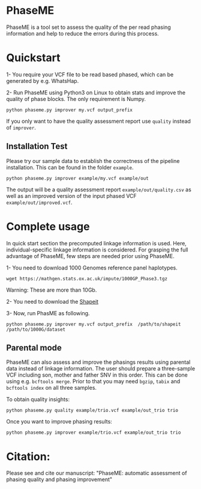 PhaseME
======

PhaseME is a tool set to assess the quality of the per read phasing information and help to reduce the errors during this process.


# Quickstart

1- You require your VCF file to be read based phased, which can be generated by e.g. WhatsHap.

2- Run PhaseME using Python3 on Linux to obtain stats and improve the quality of phase blocks. The only requirement is Numpy.

```
python phaseme.py improver my.vcf output_prefix
```
If you only want to have the quality assessment report use `quality` instead of `improver`.


## Installation Test

Please try our sample data to establish the correctness of the pipeline installation. This can be found in the folder `example`.

```
python phaseme.py improver example/my.vcf example/out
```

The output will be a quality assessment report `example/out/quality.csv` as well as an improved version of the input phased VCF `example/out/improved.vcf`.

# Complete usage

In quick start section the precomputed linkage information is used. Here, individual-specific linkage information is considered.  For grasping the full advantage of PhaseME, few steps are needed prior using PhaseME.

1- You need to download 1000 Genomes reference panel haplotypes.

```
wget https://mathgen.stats.ox.ac.uk/impute/1000GP_Phase3.tgz
```
Warning: These are more than 10Gb.


2- You need to download the [Shapeit](https://mathgen.stats.ox.ac.uk/genetics_software/shapeit/shapeit.html)

3- Now, run PhasME as following.


```
python phaseme.py improver my.vcf output_prefix  /path/to/shapeit /path/to/1000G/dataset
```


## Parental mode

PhaseME can also assess and improve the phasings results using parental data instead of linkage information. The user should prepare a three-sample VCF including son, mother and father SNV in this order. This can be done using e.g. `bcftools merge`. Prior to that you may need `bgzip`, `tabix` and `bcftools index` on all three samples. 

To obtain quality insights:
```
python phaseme.py quality example/trio.vcf example/out_trio trio
```

Once you want to improve phasing results:
```
python phaseme.py improver example/trio.vcf example/out_trio trio
```




# Citation:

Please see and cite our manuscript: "PhaseME: automatic assessment of phasing quality and phasing improvement"
